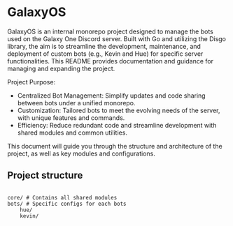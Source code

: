 # GalaxyOS

GalaxyOS is an internal monorepo project designed to manage the bots used on the Galaxy One Discord server. Built with Go and utilizing the Disgo library, the aim is to streamline the development, maintenance, and deployment of custom bots (e.g., Kevin and Hue) for specific server functionalities. This README provides documentation and guidance for managing and expanding the project.

Project Purpose:

- Centralized Bot Management: Simplify updates and code sharing between bots under a unified monorepo.
- Customization: Tailored bots to meet the evolving needs of the server, with unique features and commands.
- Efficiency: Reduce redundant code and streamline development with shared modules and common utilities.

This document will guide you through the structure and architecture of the project, as well as key modules and configurations.

## Project structure

```

core/ # Contains all shared modules
bots/ # Specific configs for each bots
    hue/
    kevin/

```
